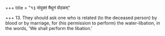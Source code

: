 +++
title = "१३ संयुक्तं मैथुनं वोदकम्"

+++
13. They should ask one who is related (to the deceased person) by blood or by marriage, for (his permission to perform) the water-libation, in the words, 'We shall perform the libation.'
